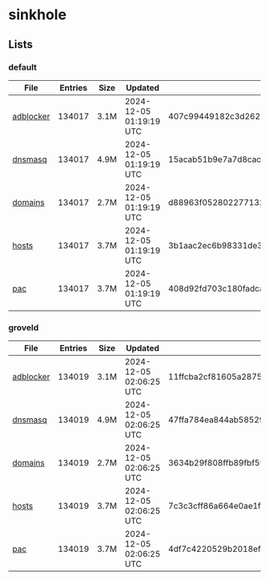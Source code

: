 # sinkhole

## Lists

### default

|File|Entries|Size|Updated|Hash|
|-|-|-|-|-|
|[adblocker](https://raw.githubusercontent.com/groveld/sinkhole/lists/default/adblocker.txt)|134017|3.1M|2024-12-05 01:19:19 UTC|407c99449182c3d262495f40c9bda4de2fdac650146995c7d771494c87e96de3|
|[dnsmasq](https://raw.githubusercontent.com/groveld/sinkhole/lists/default/dnsmasq.txt)|134017|4.9M|2024-12-05 01:19:19 UTC|15acab51b9e7a7d8cac6e3f00060ebd225b6d747d5ee7d9ccd04ca38f776ba45|
|[domains](https://raw.githubusercontent.com/groveld/sinkhole/lists/default/domains.txt)|134017|2.7M|2024-12-05 01:19:19 UTC|d88963f0528022771325f9f630fb46c1b265a329b0ce4140027785a66066eb10|
|[hosts](https://raw.githubusercontent.com/groveld/sinkhole/lists/default/hosts.txt)|134017|3.7M|2024-12-05 01:19:19 UTC|3b1aac2ec6b98331de3eddb42ff5c0bb75428a6588bffd37ba6adafc27d0e97e|
|[pac](https://raw.githubusercontent.com/groveld/sinkhole/lists/default/pac.txt)|134017|3.7M|2024-12-05 01:19:19 UTC|408d92fd703c180fadcac6dfed720bdc7fe36522500c6a70d15f17a998c1f274|

### groveld

|File|Entries|Size|Updated|Hash|
|-|-|-|-|-|
|[adblocker](https://raw.githubusercontent.com/groveld/sinkhole/lists/groveld/adblocker.txt)|134019|3.1M|2024-12-05 02:06:25 UTC|11ffcba2cf81605a28759fae3be503b4a42a9381a7393cfa9bbbd0777e092ba2|
|[dnsmasq](https://raw.githubusercontent.com/groveld/sinkhole/lists/groveld/dnsmasq.txt)|134019|4.9M|2024-12-05 02:06:25 UTC|47ffa784ea844ab58529d6c2e0aecaba55e2471b6e702c851ba2d64db8f771f6|
|[domains](https://raw.githubusercontent.com/groveld/sinkhole/lists/groveld/domains.txt)|134019|2.7M|2024-12-05 02:06:25 UTC|3634b29f808ffb89fbf5f6cc47e38f284a8dde576a59c9c9d149e4f557971efe|
|[hosts](https://raw.githubusercontent.com/groveld/sinkhole/lists/groveld/hosts.txt)|134019|3.7M|2024-12-05 02:06:25 UTC|7c3c3cff86a664e0ae1f51f18426b26817444d96d79b7cf5873d792fd6966d79|
|[pac](https://raw.githubusercontent.com/groveld/sinkhole/lists/groveld/pac.txt)|134019|3.7M|2024-12-05 02:06:25 UTC|4df7c4220529b2018ef636888bf15b0e5806b54218b65ea02527c4493b2d4465|
